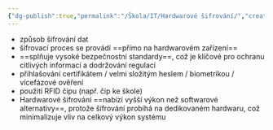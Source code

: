 ```yaml
---
{"dg-publish":true,"permalink":"/Škola/IT/Hardwarové šifrování/","created":"2023-12-18T16:51:32.081+01:00","updated":"2024-03-13T18:07:34.679+01:00"}
---
```


- způsob šifrování dat
- šifrovací proces se provádí ==přímo na hardwarovém zařízení==
- ==splňuje vysoké bezpečnostní standardy==, což je klíčové pro ochranu citlivých informací a dodržování regulací
- přihlašování certifikátem / velmi složitým heslem / biometrikou / vícefázové ověření
- použití RFID čipu (např. čip ke škole)
- Hardwarové šifrování ==nabízí vyšší výkon než softwarové alternativy==, protože šifrování probíhá na dedikovaném hardwaru, což minimalizuje vliv na celkový výkon systému